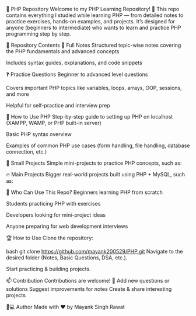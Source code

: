 📘 PHP Repository
Welcome to my PHP Learning Repository! 🚀
This repo contains everything I studied while learning PHP — from detailed notes to practice exercises, hands-on examples, and projects. It’s designed for anyone (beginners to intermediate) who wants to learn and practice PHP programming step by step.

📂 Repository Contents
📝 Full Notes
Structured topic-wise notes covering the PHP fundamentals and advanced concepts

Includes syntax guides, explanations, and code snippets

❓ Practice Questions
Beginner to advanced level questions

Covers important PHP topics like variables, loops, arrays, OOP, sessions, and more

Helpful for self-practice and interview prep

📖 How to Use PHP
Step-by-step guide to setting up PHP on localhost (XAMPP, WAMP, or PHP built-in server)

Basic PHP syntax overview

Examples of common PHP use cases (form handling, file handling, database connection, etc.)

🔹 Small Projects
Simple mini-projects to practice PHP concepts, such as:


🔥 Main Projects
Bigger real-world projects built using PHP + MySQL, such as:

🎯 Who Can Use This Repo?
Beginners learning PHP from scratch

Students practicing PHP with exercises

Developers looking for mini-project ideas

Anyone preparing for web development interviews


🏆 How to Use
Clone the repository:

bash
git clone https://github.com/mayank200529/PHP.git
Navigate to the desired folder (Notes, Basic Questions, DSA, etc.).

Start practicing & building projects.


📫 Contribution
Contributions are welcome! 🎉
Add new questions or solutions
Suggest improvements for notes
Create & share interesting projects

🧑💻 Author
Made with ❤️ by Mayank Singh Rawat 